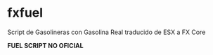 # fxfuel
Script de Gasolineras con Gasolina Real traducido de ESX a FX Core

**FUEL SCRIPT NO OFICIAL**
